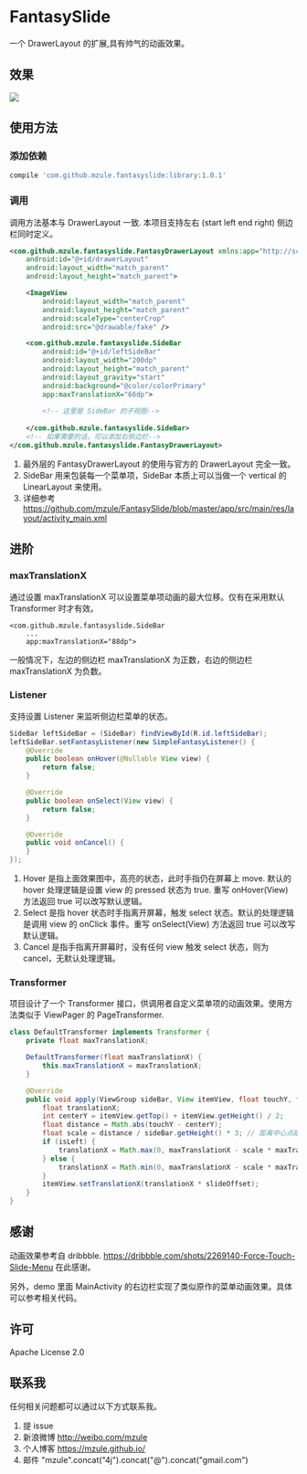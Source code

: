 # FantasySlide

一个 DrawerLayout 的扩展,具有帅气的动画效果。

## 效果

![](https://raw.githubusercontent.com/mzule/FantasySlide/master/sample.gif)


## 使用方法

### 添加依赖

``` groovy
compile 'com.github.mzule.fantasyslide:library:1.0.1'
```

### 调用

调用方法基本与 DrawerLayout 一致. 本项目支持左右 (start left end right) 侧边栏同时定义。

``` xml
<com.github.mzule.fantasyslide.FantasyDrawerLayout xmlns:app="http://schemas.android.com/apk/res-auto"
    android:id="@+id/drawerLayout"
    android:layout_width="match_parent"
    android:layout_height="match_parent">

    <ImageView
        android:layout_width="match_parent"
        android:layout_height="match_parent"
        android:scaleType="centerCrop"
        android:src="@drawable/fake" />

    <com.github.mzule.fantasyslide.SideBar
        android:id="@+id/leftSideBar"
        android:layout_width="200dp"
        android:layout_height="match_parent"
        android:layout_gravity="start"
        android:background="@color/colorPrimary"
        app:maxTranslationX="66dp">
        
        <!-- 这里是 SideBar 的子视图-->
        
    </com.github.mzule.fantasyslide.SideBar>
    <!-- 如果需要的话，可以添加右侧边栏-->
</com.github.mzule.fantasyslide.FantasyDrawerLayout>

```

1. 最外层的 FantasyDrawerLayout 的使用与官方的 DrawerLayout 完全一致。
2. SideBar 用来包装每一个菜单项，SideBar 本质上可以当做一个 vertical 的 LinearLayout 来使用。
3. 详细参考 <https://github.com/mzule/FantasySlide/blob/master/app/src/main/res/layout/activity_main.xml>



## 进阶

### maxTranslationX

通过设置 maxTranslationX 可以设置菜单项动画的最大位移。仅有在采用默认 Transformer 时才有效。

```
<com.github.mzule.fantasyslide.SideBar
	...
    app:maxTranslationX="88dp">
```
一般情况下，左边的侧边栏 maxTranslationX 为正数，右边的侧边栏 maxTranslationX 为负数。


### Listener

支持设置 Listener 来监听侧边栏菜单的状态。

``` java
SideBar leftSideBar = (SideBar) findViewById(R.id.leftSideBar);
leftSideBar.setFantasyListener(new SimpleFantasyListener() {
    @Override
    public boolean onHover(@Nullable View view) {
    	return false;
    }

    @Override
    public boolean onSelect(View view) {
        return false;
    }

    @Override
    public void onCancel() {
    }
});
```

1. Hover 是指上面效果图中，高亮的状态，此时手指仍在屏幕上 move. 默认的 hover 处理逻辑是设置 view 的 pressed 状态为 true. 重写 onHover(View) 方法返回 true 可以改写默认逻辑。
2. Select 是指 hover 状态时手指离开屏幕，触发 select 状态。默认的处理逻辑是调用 view 的 onClick 事件。重写 onSelect(View) 方法返回 true 可以改写默认逻辑。
3. Cancel 是指手指离开屏幕时，没有任何 view 触发 select 状态，则为 cancel，无默认处理逻辑。

### Transformer

项目设计了一个 Transformer 接口，供调用者自定义菜单项的动画效果。使用方法类似于 ViewPager 的 PageTransformer.

``` java
class DefaultTransformer implements Transformer {
    private float maxTranslationX;

    DefaultTransformer(float maxTranslationX) {
        this.maxTranslationX = maxTranslationX;
    }

    @Override
    public void apply(ViewGroup sideBar, View itemView, float touchY, float slideOffset, boolean isLeft) {
        float translationX;
        int centerY = itemView.getTop() + itemView.getHeight() / 2;
        float distance = Math.abs(touchY - centerY);
        float scale = distance / sideBar.getHeight() * 3; // 距离中心点距离与 sideBar 的 1/3 对比
        if (isLeft) {
            translationX = Math.max(0, maxTranslationX - scale * maxTranslationX);
        } else {
            translationX = Math.min(0, maxTranslationX - scale * maxTranslationX);
        }
        itemView.setTranslationX(translationX * slideOffset);
    }
}
```

## 感谢

动画效果参考自 dribbble. <https://dribbble.com/shots/2269140-Force-Touch-Slide-Menu> 在此感谢。

另外，demo 里面 MainActivity 的右边栏实现了类似原作的菜单动画效果。具体可以参考相关代码。

## 许可

Apache License  2.0

## 联系我

任何相关问题都可以通过以下方式联系我。

1. 提 issue
1. 新浪微博 http://weibo.com/mzule
1. 个人博客 https://mzule.github.io/
1. 邮件 "mzule".concat("4j").concat("@").concat("gmail.com")
